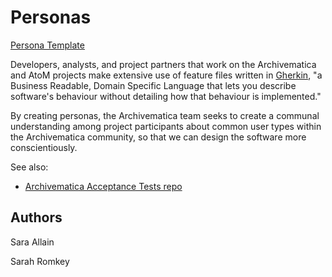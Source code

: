 # Personas

[Persona Template](persona-template.md)

Developers, analysts, and project partners that work on the Archivematica and AtoM projects make extensive use of feature files
written in [Gherkin](https://github.com/cucumber/cucumber/wiki/Gherkin), "a Business Readable, Domain Specific Language that
lets you describe software's behaviour without detailing how that behaviour is implemented."

By creating personas, the Archivematica team seeks to create a communal understanding among project participants about common
user types within the Archivematica community, so that we can design the software more conscientiously.

See also:
* [Archivematica Acceptance Tests repo](https://github.com/artefactual-labs/archivematica-acceptance-tests)

## Authors

Sara Allain

Sarah Romkey
